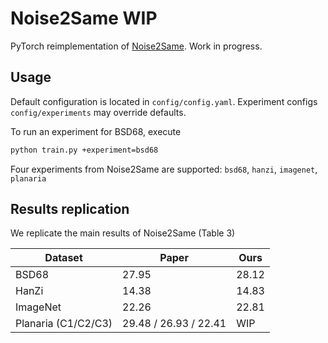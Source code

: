 # Noise2Same WIP

PyTorch reimplementation of [Noise2Same](https://github.com/divelab/Noise2Same).
Work in progress.

## Usage

Default configuration is located in `config/config.yaml`. 
Experiment configs `config/experiments` may override defaults.

To run an experiment for BSD68, execute
```bash
python train.py +experiment=bsd68
```
Four experiments from Noise2Same are supported: `bsd68`, `hanzi`, `imagenet`, `planaria`


## Results replication

We replicate the main results of Noise2Same (Table 3)

| Dataset             | Paper                 | Ours  |
|---------------------|-----------------------|-------|
| BSD68               | 27.95                 | 28.12 |
| HanZi               | 14.38                 | 14.83 |
| ImageNet            | 22.26                 | 22.81 |
| Planaria (C1/C2/C3) | 29.48 / 26.93 / 22.41 | WIP   |

